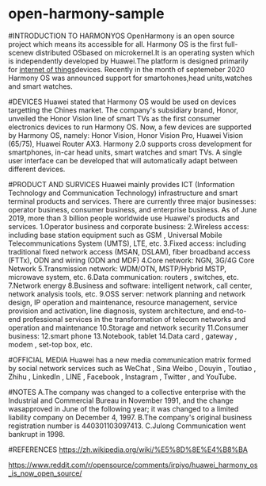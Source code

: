 # open-harmony-sample

#INTRODUCTION TO HARMONYOS
OpenHarmony is an open source project which means its accessible for all. Harmony OS is the first full-scenew distributed OSbased on microkernel.It is an operating systen which is independently developed by Huawei.The platform is designed primarily for [internet of things](https://zh.wikipedia.org/wiki/%E7%89%A9%E8%81%94%E7%BD%91)devices. Recently in the month of septemeber 2020 Harmony OS was announced support for smartohones,head units,watches and smart watches.

#DEVICES
Huawei stated that Harmony OS would be used on devices targetting the Chines market. The company's subsidiary brand, Honor, unveiled the Honor Vision line of smart TVs as the first consumer electronics devices to run Harmony OS. Now, a few devices are supported by Harmony OS, namely: Honor Vision, Honor Vision Pro, Huawei Vision (65/75), Huawei Router AX3.
Harmony 2.0 supports cross development for smartphones, in-car head units, smart watches and smart TVs. A single user interface can be developed that will automatically adapt between different devices.

#PRODUCT AND SURVICES
Huawei mainly provides ICT (Information Technology and Communication Technology) infrastructure and smart terminal products and services. There are currently three major businesses: operator business, consumer business, and enterprise business. As of June 2019, more than 3 billion people worldwide use Huawei's products and services.
1.Operator business and corporate business:
2.Wireless access: including base station equipment such as GSM , Universal Mobile Telecommunications System (UMTS), LTE, etc.
3.Fixed access: including traditional fixed network access (MSAN, DSLAM), fiber broadband access (FTTx), ODN and wiring (ODN and MDF)
4.Core network: NGN, 3G/4G Core Network
5.Transmission network: WDM/OTN, MSTP/Hybrid MSTP, microwave system, etc.
6.Data communication: routers , switches, etc.
7.Network energy
8.Business and software: intelligent network, call center, network analysis tools, etc.
9.OSS server: network planning and network design, IP operation and maintenance, resource management, service provision and activation, line diagnosis, system architecture, and end-to-end professional services in the transformation of telecom networks and operation and maintenance
10.Storage and network security
11.Consumer business:
12.smart phone
13.Notebook, tablet
14.Data card , gateway , modem , set-top box, etc.

#OFFICIAL MEDIA
Huawei has a new media communication matrix formed by social network services such as WeChat , Sina Weibo , Douyin , Toutiao , Zhihu , LinkedIn , LINE , Facebook , Instagram , Twitter , and YouTube.

#NOTES
A.The company was changed to a collective enterprise with the Industrial and Commercial Bureau in November 1991, and the change wasapproved in June of the following year; it was changed to a limited liability company on December 4, 1997.
B.The company's original business registration number is 440301103097413.
C.Julong Communication went bankrupt in 1998.
 
 #REFERENCES
 <https://zh.wikipedia.org/wiki/%E5%8D%8E%E4%B8%BA>
 
 <https://www.reddit.com/r/opensource/comments/irpiyo/huawei_harmony_os_is_now_open_source/>
